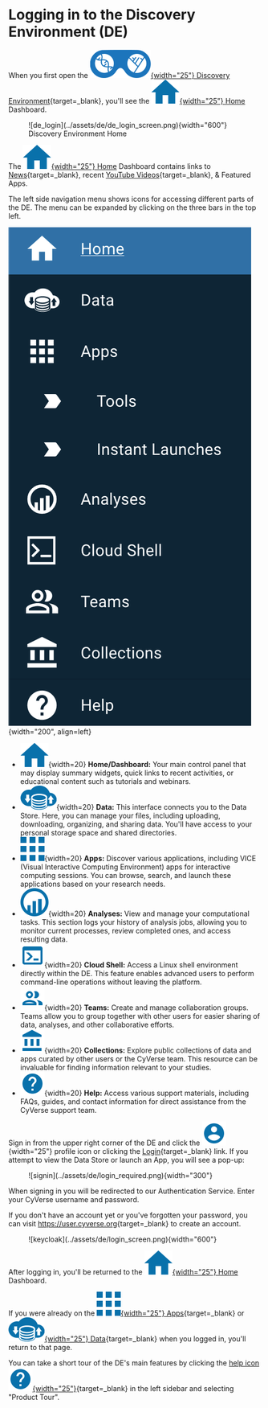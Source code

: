 # Logging in to the Discovery Environment (DE)

[de]: ../assets/de/logos/deIcon.svg
[data]: ../assets/de/menu_items/dataIcon.svg
[analyses]: ../assets/de/menu_items/analysisIcon.svg
[apps]: ../assets/de/menu_items/appsIcon.svg
[help]: ../assets/de/menu_items/helpIcon.svg
[home]: ../assets/de/menu_items/homeIcon.svg
[profile]: ../assets/de/icons/userIcon.svg
[cloudshell]: ../assets/de/menu_items/webshellIcon.svg
[teams]: ../assets/de/menu_items/teamsIcon.svg
[collections]: ../assets/de/menu_items/bank.svg

When you first open the [![de]{width="25"} Discovery Environment](https://de.cyverse.org){target=_blank}, you'll see the [![home]{width="25"} Home](https://de.cyverse.org/home) Dashboard.

<figure markdown>
![de_login](../assets/de/de_login_screen.png){width="600"}
<figcaption>Discovery Environment Home</figcaption>
</figure>

The [![home]{width="25"} Home](https://de.cyverse.org/home) Dashboard contains links to [News](https://cyverse.org/news){target=_blank}, recent [YouTube Videos](https://www.youtube.com/c/CyverseOrgProject){target=_blank}, & Featured Apps. 

The left side navigation menu shows icons for accessing different parts of the DE. The menu can be expanded by clicking on the three bars in the top left. 

![navigation](../assets/de/navigation.png){width="200", align=left}

  - ![home]{width=20} **Home/Dashboard:** Your main control panel that may display summary widgets, quick links to recent activities, or educational content such as tutorials and webinars.
  - ![data]{width=20} **Data:** This interface connects you to the Data Store. Here, you can manage your files, including uploading, downloading, organizing, and sharing data. You'll have access to your personal storage space and shared directories.
  - ![apps]{width=20} **Apps:** Discover various applications, including VICE (Visual Interactive Computing Environment) apps for interactive computing sessions. You can browse, search, and launch these applications based on your research needs.
  - ![analyses]{width=20} **Analyses:** View and manage your computational tasks. This section logs your history of analysis jobs, allowing you to monitor current processes, review completed ones, and access resulting data.
  - ![cloudshell]{width=20} **Cloud Shell:** Access a Linux shell environment directly within the DE. This feature enables advanced users to perform command-line operations without leaving the platform.
  - ![teams]{width=20} **Teams:** Create and manage collaboration groups. Teams allow you to group together with other users for easier sharing of data, analyses, and other collaborative efforts.
  - ![collections]{width=20} **Collections:** Explore public collections of data and apps curated by other users or the CyVerse team. This resource can be invaluable for finding information relevant to your studies.
  - ![help]{width=20} **Help:** Access various support materials, including FAQs, guides, and contact information for direct assistance from the CyVerse support team.

Sign in from the upper right corner of the DE and click the ![profile]{width="25"} profile icon or clicking the [Login](https://de.cyverse.org/#){target=_blank} link. If you attempt to view the Data Store or launch an App, you will see a pop-up:

<figure markdown>
![signin](../assets/de/login_required.png){width="300"}
</figure>

When signing in you will be redirected to our Authentication Service. Enter your CyVerse username and password. 

If you don't have an account yet or you've forgotten your password, you can visit <https://user.cyverse.org>{target=_blank} to create an account.

<figure markdown>
![keycloak](../assets/de/login_screen.png){width="600"}
</figure>

After logging in, you'll be returned to the [![home]{width="25"} Home](https://de.cyverse.org/home) Dashboard. 

If you were already on the [![apps]{width="25"} Apps](https://de.cyverse.org/apps){target=_blank} or [![data]{width="25"} Data](https://de.cyverse.org/data){target=_blank} when you logged in, you'll return to that page.

You can take a short tour of the DE's main features by clicking the [help icon ![help]{width="25"}](https://de.cyverse.org/help){target=_blank} in the left sidebar and selecting "Product Tour".
